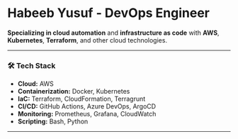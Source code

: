 # Habeeb Yusuf - DevOps Engineer

**Specializing in cloud automation** and **infrastructure as code** with **AWS**, **Kubernetes**, **Terraform**, and other cloud technologies.

---

### 🛠️ Tech Stack
- **Cloud:** AWS
- **Containerization:** Docker, Kubernetes
- **IaC:** Terraform, CloudFormation, Terragrunt
- **CI/CD:** GitHub Actions, Azure DevOps, ArgoCD
- **Monitoring:** Prometheus, Grafana, CloudWatch
- **Scripting:** Bash, Python 

---
